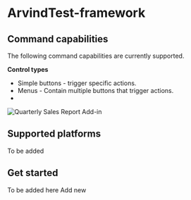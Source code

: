 

# ArvindTest-framework

## Command capabilities
The following command capabilities are currently supported.

**Control types**

- Simple buttons - trigger specific actions.
- Menus - Contain multiple buttons that trigger actions.
- 

![Quarterly Sales Report Add-in](../../images/QuarterlySalesReport_report.PNG)

## Supported platforms
To be added 

## Get started 
To be added here Add new



